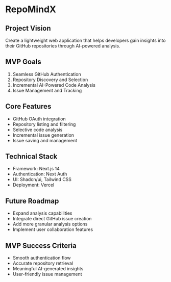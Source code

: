 # RepoMindX

## Project Vision

Create a lightweight web application that helps developers gain insights into their GitHub repositories through AI-powered analysis.

## MVP Goals

1. Seamless GitHub Authentication
2. Repository Discovery and Selection
3. Incremental AI-Powered Code Analysis
4. Issue Management and Tracking

## Core Features

- GitHub OAuth integration
- Repository listing and filtering
- Selective code analysis
- Incremental issue generation
- Issue saving and management

## Technical Stack

- Framework: Next.js 14
- Authentication: Next Auth
- UI: Shadcn/ui, Tailwind CSS
- Deployment: Vercel

## Future Roadmap

- Expand analysis capabilities
- Integrate direct GitHub issue creation
- Add more granular analysis options
- Implement user collaboration features

## MVP Success Criteria

- Smooth authentication flow
- Accurate repository retrieval
- Meaningful AI-generated insights
- User-friendly issue management

